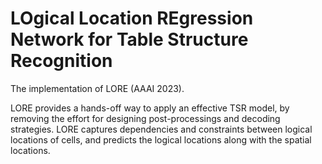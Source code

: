 # LOgical Location REgression Network for Table Structure Recognition

The implementation of LORE (AAAI 2023).

LORE provides a hands-off way to apply an effective TSR model, by removing the effort for designing post-processings and decoding strategies. LORE captures dependencies and constraints between logical locations of cells, and predicts the logical locations along with the spatial locations.




